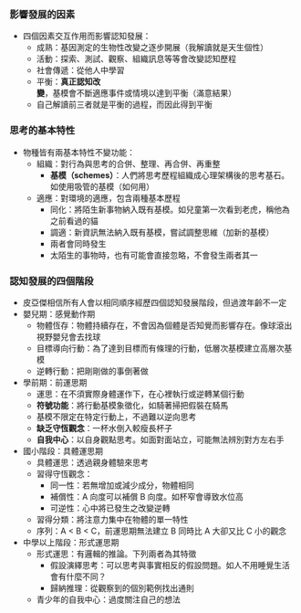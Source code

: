 ### 影響發展的因素

- 四個因素交互作用而影響認知發展：
	- 成熟：基因測定的生物性改變之逐步開展（我解讀就是天生個性）
	- 活動：探索、測試、觀察、組織訊息等等會改變認知歷程
	- 社會傳遞：從他人中學習
	- 平衡：**真正認知改變**，基模會不斷適應事件或情境以達到平衡（滿意結果）
	- 自己解讀前三者就是平衡的過程，而因此得到平衡
### 思考的基本特性

- 物種皆有兩基本特性不變功能：
	- 組織：對行為與思考的合併、整理、再合併、再重整
		- **基模（schemes）**：人們將思考歷程組織成心理架構後的思考基石。如使用吸管的基模（如何用）
	- 適應：對環境的適應，包含兩種基本歷程
		- 同化：將陌生新事物納入既有基模。如兒童第一次看到老虎，稱他為之前看過的貓
		- 調適：新資訊無法納入既有基模，嘗試調整思維（加新的基模）
		- 兩者會同時發生
		- 太陌生的事物時，也有可能會直接忽略，不會發生兩者其一
### 認知發展的四個階段

- 皮亞傑相信所有人會以相同順序經歷四個認知發展階段，但過渡年齡不一定
- 嬰兒期：感覺動作期
	- 物體恆存：物體持續存在，不會因為個體是否知覺而影響存在。像球滾出視野嬰兒會去找球
	- 目標導向行動：為了達到目標而有條理的行動，低層次基模建立高層次基模
	- 逆轉行動：把剛剛做的事倒著做
- 學前期：前運思期
	- 運思：在不須實際身體運作下，在心裡執行或逆轉某個行動
	- **符號功能**：將行動基模象徵化，如騎著掃把假裝在騎馬
	- 基模不限定在特定行動上，不過難以逆向思考
	- **缺乏守恆觀念**：一杯水倒入較瘦長杯子
	- **自我中心**：以自身觀點思考。如面對面站立，可能無法辨別對方左右手
- 國小階段：具體運思期
	- 具體運思：透過親身體驗來思考
	- 習得守恆觀念：
		- 同一性：若無增加或減少成分，物體相同
		- 補償性：A 向度可以補償 B 向度。如杯窄會導致水位高
		- 可逆性：心中將已發生之改變逆轉
	- 習得分類：將注意力集中在物體的單一特性
	- 序列：A < B < C，前運思期無法建立 B 同時比 A 大卻又比 C 小的觀念
- 中學以上階段：形式運思期
	- 形式運思：有邏輯的推論。下列兩者為其特徵
		- 假設演繹思考：可以思考與事實相反的假設問題。如人不用睡覺生活會有什麼不同？
		- 歸納推理：從觀察到的個別範例找出通則
	- 青少年的自我中心：過度關注自己的想法
